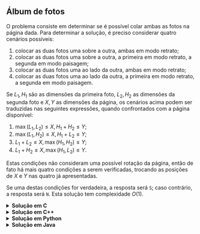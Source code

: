 ## Álbum de fotos

O problema consiste em determinar se é possível colar ambas as fotos na página dada. Para determinar a solução, é preciso considerar quatro cenários possíveis:

1. colocar as duas fotos uma sobre a outra, ambas em modo retrato;
1. colocar as duas fotos uma sobre a outra, a primeira em modo retrato, a segunda em modo paisagem;
1. colocar as duas fotos uma ao lado da outra, ambas em modo retrato;
1. colocar as duas fotos uma ao lado da outra, a primeira em modo retrato, a segunda em modo paisagem.

Se $L_1, H_1$ são as dimensões da primeira foto, $L_2, H_2$ as dimensões da segunda foto e $X, Y$ as dimensões da página, os cenários acima podem ser traduzidas nas seguintes expressões, quando confrontados com a página disponível:

1. $\max(L_1, L_2)\leq X, H_1 + H_2\leq Y$;
1. $\max(L_1, H_2)\leq X, H_1 + L_2\leq Y$;
1. $L_1 + L_2\leq X, \max(H_1, H_2)\leq Y$;
1. $L_1 + H_2\leq X, \max(H_1, L_2)\leq Y$.

Estas condições não consideram uma possível rotação da página, então de fato há mais quatro condições a serem verificadas, trocando as posições de $X$ e $Y$ nas quatro já apresentadas. 

Se uma destas condições for verdadeira, a resposta será `S`; caso contrário, a resposta será `N`. Esta solução tem complexidade $O(1)$.

<details>
    <summary><b>Solução em C</b></summary>

```c
#include <stdio.h>

int fit(int A, int B, int H, int W)
{
    return (A <= H && B <= W) || (A <= W && B <= H);
}

int max(int a, int b)
{
    return a > b ? a : b;
}

int main()
{
    int X, Y, L1, H1, L2, H2;
    scanf("%d %d %d %d %d %d", &X, &Y, &L1, &H1, &L2, &H2);
    
    if (fit(L1 + L2, max(H1, H2), X, Y) || fit(L1 + H2, max(H1, L2), X, Y) ||
        fit(H1 + L2, max(L1, H2), X, Y) || fit(H1 + H2, max(L1, L2), X, Y))
    {
        printf("S\n");
    } else
    {
        printf("N\n");
    }

    return 0;
}
```
</details>


<details>
    <summary><b>Solução em C++</b></summary>

```cpp
#include <bits/stdc++.h>

using namespace std;

bool fit(int A, int B, int H, int W)
{
    return (A <= H and B <= W) or (A <= W and B <= H);
}

auto solve(int L1, int H1, int L2, int H2, int X, int Y)
{
    return fit(L1 + L2, max(H1, H2), X, Y) or
           fit(L1 + H2, max(H1, L2), X, Y) or
           fit(H1 + L2, max(L1, H2), X, Y) or
           fit(H1 + H2, max(L1, L2), X, Y) ? 'S' : 'N';
}

int main()
{
    int X, Y, L1, H1, L2, H2;
    cin >> X >> Y >> L1 >> H1 >> L2 >> H2;
    
    cout << solve(L1, H1, L2, H2, X, Y) << '\n';

    return 0;
}
```
</details>


<details>
    <summary><b>Solução em Python</b></summary>

```python
def fit(A, B, H, W):
    return (A <= H and B <= W) or (A <= W and B <= H);


X, Y = map(int, input().split())
L1, H1 = map(int, input().split())
L2, H2 = map(int, input().split())

ok = fit(L1 + L2, max(H1, H2), X, Y) or fit(L1 + H2, max(H1, L2), X, Y) or fit(H1 + L2, max(L1, H2), X, Y) or fit(H1 + H2, max(L1, L2), X, Y)

if ok:
    print('S')
else:
    print('N')
```
</details>


<details>
    <summary><b>Solução em Java</b></summary>

```java
import java.util.Scanner;

public class solution {
    public static boolean fit(int A, int B, int H, int W) {
        return (A <= H && B <= W) || (A <= W && B <= H);
    }

    public static void main(String[] args) {
        Scanner scanner = new Scanner(System.in);

        int X = scanner.nextInt();
        int Y = scanner.nextInt();
        int L1 = scanner.nextInt();
        int H1 = scanner.nextInt();
        int L2 = scanner.nextInt();
        int H2 = scanner.nextInt();

        if (fit(L1 + L2, Math.max(H1, H2), X, Y) || fit(L1 + H2, Math.max(H1, L2), X, Y) ||
            fit(H1 + L2, Math.max(L1, H2), X, Y) || fit(H1 + H2, Math.max(L1, L2), X, Y))
        {
            System.out.println("S");
        } else
        {
            System.out.println("N");
        }
    }
}
```
</details>

